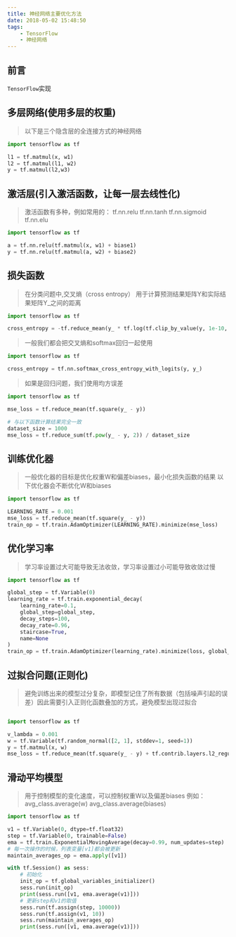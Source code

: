 ```yaml
---
title: 神经网络主要优化方法
date: 2018-05-02 15:48:50
tags:
    - TensorFlow
    - 神经网络
---
```

## 前言
`TensorFlow`实现

## 多层网络(使用多层的权重)

> 以下是三个隐含层的全连接方式的神经网络

```python
import tensorflow as tf

l1 = tf.matmul(x, w1)
l2 = tf.matmul(l1, w2)
y = tf.matmul(l2,w3)

```
<!--more-->

## 激活层(引入激活函数，让每一层去线性化)

> 激活函数有多种，例如常用的： tf.nn.relu tf.nn.tanh tf.nn.sigmoid tf.nn.elu

```python
import tensorflow as tf

a = tf.nn.relu(tf.matmul(x, w1) + biase1)
y = tf.nn.relu(tf.matmul(a, w2) + biase2)

```

## 损失函数

> 在分类问题中,交叉熵（cross entropy） 用于计算预测结果矩阵Y和实际结果矩阵Y_之间的距离

```python
import tensorflow as tf

cross_entropy = -tf.reduce_mean(y_ * tf.log(tf.clip_by_value(y, 1e-10, 1.0)))

```

> 一般我们都会把交叉熵和softmax回归一起使用

```python
import tensorflow as tf

cross_entropy = tf.nn.softmax_cross_entropy_with_logits(y, y_)

```

> 如果是回归问题，我们使用均方误差

```python
import tensorflow as tf

mse_loss = tf.reduce_mean(tf.square(y_ - y))

# 与以下函数计算结果完全一致
dataset_size = 1000
mse_loss = tf.reduce_sum(tf.pow(y_ - y, 2)) / dataset_size

```

## 训练优化器

> 一般优化器的目标是优化权重W和偏差biases，最小化损失函数的结果 以下优化器会不断优化W和biases

```python
import tensorflow as tf

LEARNING_RATE = 0.001
mse_loss = tf.reduce_mean(tf.square(y_ - y))
train_op = tf.train.AdamOptimizer(LEARNING_RATE).minimize(mse_loss)

```

## 优化学习率

> 学习率设置过大可能导致无法收敛，学习率设置过小可能导致收敛过慢

```python
import tensorflow as tf

global_step = tf.Variable(0)
learning_rate = tf.train.exponential_decay(
    learning_rate=0.1, 
    global_step=global_step, 
    decay_steps=100, 
    decay_rate=0.96, 
    staircase=True, 
    name=None
)
train_op = tf.train.AdamOptimizer(learning_rate).minimize(loss, global_step=global_step)

```

## 过拟合问题(正则化)

> 避免训练出来的模型过分复杂，即模型记住了所有数据（包括噪声引起的误差）因此需要引入正则化函数叠加的方式，避免模型出现过拟合

```python

import tensorflow as tf

v_lambda = 0.001
w = tf.Variable(tf.random_normal([2, 1], stddev=1, seed=1))
y = tf.matmul(x, w)
mse_loss = tf.reduce_mean(tf.square(y_ - y) + tf.contrib.layers.l2_regularizer(v_lambda)(w))

```

## 滑动平均模型

> 用于控制模型的变化速度，可以控制权重W以及偏差biases 例如：avg_class.average(w) avg_class.average(biases)

```python
import tensorflow as tf

v1 = tf.Variable(0, dtype=tf.float32)
step = tf.Variable(0, trainable=False)
ema = tf.train.ExponentialMovingAverage(decay=0.99, num_updates=step)
# 每一次操作的时候，列表变量[v1]都会被更新
maintain_averages_op = ema.apply([v1]) 

with tf.Session() as sess:
    # 初始化
    init_op = tf.global_variables_initializer()
    sess.run(init_op)
    print(sess.run([v1, ema.average(v1)]))
    # 更新step和v1的取值
    sess.run(tf.assign(step, 10000))
    sess.run(tf.assign(v1, 10))
    sess.run(maintain_averages_op)
    print(sess.run([v1, ema.average(v1)]))

```